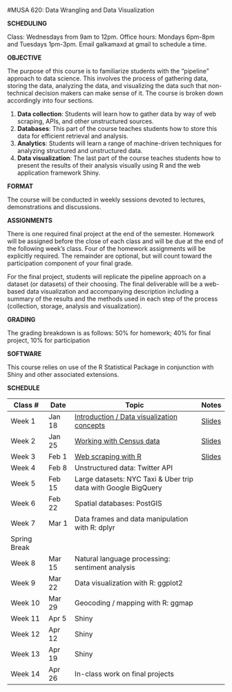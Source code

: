 #MUSA 620: Data Wrangling and Data Visualization

**SCHEDULING**

Class: Wednesdays from 9am to 12pm. Office hours: Mondays 6pm-8pm and Tuesdays 1pm-3pm. Email galkamaxd at gmail to schedule a time.

				
**OBJECTIVE**

The purpose of this course is to familiarize students with the “pipeline” approach to data science. This involves the process of gathering data, storing the data, analyzing the data, and visualizing the data such that non-technical decision makers can make sense of it. The course is broken down accordingly into four sections.

1.	**Data collection**: Students will learn how to gather data by way of web scraping, APIs, and other unstructured sources.
2.	**Databases**: This part of the course teaches students how to store this data for efficient retrieval and analysis.
3.	**Analytics**: Students will learn a range of machine-driven techniques for analyzing structured and unstructured data.
4.	**Data visualization**: The last part of the course teaches students how to present the results of their analysis visually using R and the web application framework Shiny.
	
**FORMAT**

The course will be conducted in weekly sessions devoted to lectures, demonstrations and discussions.


**ASSIGNMENTS**

There is one required final project at the end of the semester. Homework will be assigned before the close of each class and will be due at the end of the following week’s class. Four of the homework assignments will be explicitly required. The remainder are optional, but will count toward the participation component of your final grade.

For the final project, students will replicate the pipeline approach on a dataset (or datasets) of their choosing. The final deliverable will be a web-based data visualization and accompanying description including a summary of the results and the methods used in each step of the process (collection, storage, analysis and visualization). 


**GRADING**

The grading breakdown is as follows: 50% for homework; 40% for final project, 10% for participation


**SOFTWARE**

This course relies on use of the R Statistical Package in conjunction with Shiny and other associated extensions. 


**SCHEDULE**

| Class # | Date | Topic | Notes |
|-----|------|-------|-------|
| Week 1 | Jan 18 | [Introduction / Data visualization concepts](https://github.com/MUSA-620-Fall-2017/Week-1) | [Slides](https://github.com/MUSA-620-Fall-2017/Week-1/blob/master/week-1-data-visualization-concepts.pptx) |
| Week 2 | Jan 25 | [Working with Census data](https://github.com/MUSA-620-Fall-2017/Week-2) | [Slides](https://github.com/MUSA-620-Fall-2017/Week-2/blob/master/week-2-census-data.pptx)|
| Week 3 | Feb 1 | [Web scraping with R](https://github.com/MUSA-620-Fall-2017/MUSA-620-Week-3/) | [Slides](https://github.com/MUSA-620-Fall-2017/MUSA-620-Week-3/blob/master/week-3-web-scraping.pptx)|
| Week 4 | Feb 8 | Unstructured data: Twitter API |
| Week 5 | Feb 15 | Large datasets: NYC Taxi & Uber trip data with Google BigQuery |
| Week 6 | Feb 22 | Spatial databases: PostGIS |
| Week 7 | Mar 1 | Data frames and data manipulation with R: dplyr |
| Spring Break|
| Week 8|Mar 15|		Natural language processing: sentiment analysis|
|Week 9|	Mar 22		|Data visualization with R: ggplot2|
|Week 10|	Mar 29	|	Geocoding / mapping with R: ggmap|
|Week 11|	Apr 5		 | Shiny|
|Week 12	|Apr 12		|Shiny|
|Week 13	|Apr 19		|Shiny |
|Week 14	|Apr 26		|In-class work on final projects|
